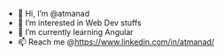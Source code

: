 - 👋 Hi, I’m @atmanad
- 👀 I’m interested in Web Dev stuffs
- 🌱 I’m currently learning Angular
- 📫 Reach me @https://www.linkedin.com/in/atmanad/

<!---
atmanad/atmanad is a ✨ special ✨ repository because its `README.md` (this file) appears on your GitHub profile.
You can click the Preview link to take a look at your changes.
--->
